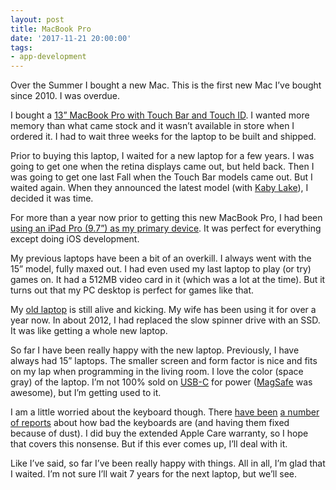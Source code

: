 ```yaml
---
layout: post
title: MacBook Pro
date: '2017-11-21 20:00:00'
tags:
- app-development
---
```


Over the Summer I bought a new Mac. This is the first new Mac I’ve bought since 2010. I was overdue.

I bought a [13” MacBook Pro with Touch Bar and Touch ID](https://www.apple.com/macbook-pro/). I wanted more memory than what came stock and it wasn’t available in store when I ordered it. I had to wait three weeks for the laptop to be built and shipped.

Prior to buying this laptop, I waited for a new laptop for a few years. I was going to get one when the retina displays came out, but held back. Then I was going to get one last Fall when the Touch Bar models came out. But I waited again. When they announced the latest model (with [Kaby Lake](https://en.wikipedia.org/wiki/Kaby_Lake#List_of_Kaby_Lake_R_processors)), I decided it was time.

For more than a year now prior to getting this new MacBook Pro, I had been [using an iPad Pro (9.7”) as my primary device](/2016/10/24/ipad-pro-97/). It was perfect for everything except doing iOS development.

My previous laptops have been a bit of an overkill. I always went with the 15” model, fully maxed out. I had even used my last laptop to play (or try) games on. It had a 512MB video card in it (which was a lot at the time). But it turns out that my PC desktop is perfect for games like that.

My [old laptop](https://support.apple.com/kb/SP582?locale=en_US) is still alive and kicking. My wife has been using it for over a year now. In about 2012, I had replaced the slow spinner drive with an SSD. It was like getting a whole new laptop.

So far I have been really happy with the new laptop. Previously, I have always had 15” laptops. The smaller screen and form factor is nice and fits on my lap when programming in the living room. I love the color (space gray) of the laptop. I’m not 100% sold on [USB-C](https://en.wikipedia.org/wiki/USB-C) for power ([MagSafe](https://en.wikipedia.org/wiki/MagSafe) was awesome), but I’m getting used to it.

I am a little worried about the keyboard though. There [have been](https://forums.macrumors.com/threads/2016-2017-mbp-owners-without-keyboard-problems.2075855/) [a number](https://theoutline.com/post/2402/the-new-macbook-keyboard-is-ruining-my-life) [of reports](https://medium.com/@briancjc/macbook-pro-2017-version-keyboard-problems-oh-why-76d972843498) about how bad the keyboards are (and having them fixed because of dust). I did buy the extended Apple Care warranty, so I hope that covers this nonsense. But if this ever comes up, I’ll deal with it.

Like I’ve said, so far I’ve been really happy with things. All in all, I’m glad that I waited. I’m not sure I’ll wait 7 years for the next laptop, but we’ll see.

